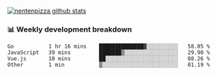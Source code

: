 [![nentenpizza github stats](https://github-readme-stats.vercel.app/api?username=nentenpizza&count_private=true)](https://github.com/anuraghazra/github-readme-stats)

### 📊 Weekly development breakdown
<!--START_SECTION:waka-->

```text
Go           1 hr 16 mins    ██████████████▓░░░░░░░░░░   58.05 %
JavaScript   39 mins         ███████▒░░░░░░░░░░░░░░░░░   29.90 %
Vue.js       10 mins         ██░░░░░░░░░░░░░░░░░░░░░░░   08.26 %
Other        1 min           ▒░░░░░░░░░░░░░░░░░░░░░░░░   01.19 %
```

<!--END_SECTION:waka-->

